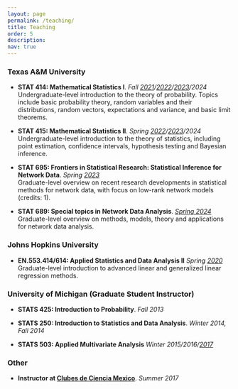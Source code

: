 ```yaml
---
layout: page
permalink: /teaching/
title: Teaching
order: 5
description: 
nav: true
---
```



### Texas A&M University

* **STAT 414: Mathematical Statistics I**. *Fall [2021](/assets/pdf/Syllabi/STAT414-F2021.pdf)/[2022](/assets/pdf/Syllabi/STAT414-F2022.pdf)/[2023](/assets/pdf/Syllabi/STAT414-F2023.pdf)/2024*<br>
Undergraduate-level introduction to the theory of probability. Topics include basic probability theory, random variables and their distributions, random vectors, expectations and variance, and basic limit theorems.<br>


* **STAT 415: Mathematical Statistics II**. *Spring [2022](/assets/pdf/Syllabi/STAT415-S2022.pdf)/[2023](/assets/pdf/Syllabi/STAT415-S2023.pdf)/2024*<br>
Undergraduate-level introduction to the theory of statistics,including point estimation, confidence intervals, hypothesis testing and Bayesian inference.<br>


* **STAT 695: Frontiers in Statistical Research: Statistical Inference for Network Data**. *Spring [2023](/assets/pdf/Syllabi/STAT695-S2023.pdf)*<br>
Graduate-level overview on recent research developments in statistical methods for network data, with focus on low-rank network models (credits: 1).

* **STAT 689: Special topics in Network Data Analysis**. *[Spring 2024](/assets/pdf/Syllabi/STAT689-S2024.pdf)*<br>
Graduate-level overview on methods, models, theory and applications for network data analysis.



### Johns Hopkins University

* **EN.553.414/614: Applied Statistics and Data Analysis II** *Spring [2020](/assets/pdf/Syllabi/asda2-2020-syllabus.pdf)*<br>
Graduate-level introduction to advanced linear and generalized linear regression methods.



### University of Michigan (Graduate Student Instructor)

- **STATS 425: Introduction to Probability**. *Fall 2013*

- **STATS 250: Introduction to Statistics and Data Analysis**. *Winter 2014, Fall 2014*

- **STATS 503: Applied Multivariate Analysis**  *Winter 2015/2016/[2017](https://github.com/rogerfan/stats503_w17_labs)*

### Other

- **Instructor at [Clubes de Ciencia Mexico](https://clubesdeciencia.mx/nuestros-clubes-chi2017/)**. *Summer 2017*

